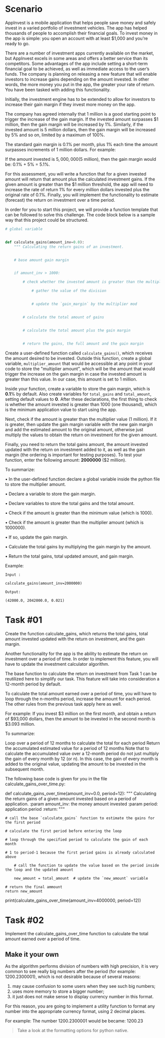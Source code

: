 # Scenario

AppInvest is a mobile application that helps people save money and safely invest in a varied portfolio of investment vehicles. The app has helped thousands of people to accomplish their financial goals. To invest money in the app is simple: you open an account with at least $1,000 and you’re ready to go.

There are a number of investment apps currently available on the market, but AppInvest excels in some areas and offers a better service than its competitors. Some advantages of the app include setting a short-term financial goal to be achieved, as well as immediate access to the user’s funds. The company is planning on releasing a new feature that will enable investors to increase gains depending on the amount invested. In other words, the more money you put in the app, the greater your rate of return. You have been tasked with adding this functionality.

Initially, the investment engine has to be extended to allow for investors to increase their gain margin if they invest more money on the app.

The company has agreed internally that 1 million is a good starting point to trigger the increase of the gain margin. If the invested amount surpasses $1 million, then the gain margin will be increased by 1%. Similarly, if the invested amount is 5 million dollars, then the gain margin will be increased by 5% and so on, limited by a maximum of 100%.

The standard gain margin is 0.1% per month, plus 1% each time the amount surpasses increments of 1 million dollars. For example:

If the amount invested is $5,000,000 ($5 million), then the gain margin would be:
0.1% + 5% = 5.1%.

For this assessment, you will write a function that for a given invested amount will return that amount plus the calculated investment gains. If the given amount is greater than the $1 million threshold, the app will need to increase the rate of return 1% for every million dollars invested plus the original rate of 0.1%. Finally, you will implement the functionality to estimate (forecast) the return on investment over a time period.

In order for you to start this project, we will provide a function template that can be followed to solve this challenge. The code block below is a sample way that this project could be structured.

```python
# global variable


def calculate_gains(amount_inv=0.0):
    """ Calculating the return gains of an investment.


    # base amount gain margin


    if amount_inv > 1000:

        # check whether the invested amount is greater than the multiplier amount

            # gather the value of the division


            # update the `gain_margin` by the multiplier mod


        # calculate the total amount of gains


        # calculate the total amount plus the gain margin


        # return the gains, the full amount and the gain margin
```

Create a user-defined function called `calculate_gains()`, which receives the amount desired to be invested. Outside this function, create a global variable, `multiplier_amount` that would be accessible at any point in your code to store the "multiplier amount", which will be the amount that would trigger the increase on the gain margin in case the invested amount is greater than this value. In our case, this amount is set to 1 million.

Inside your function, create a variable to store the gain margin, which is **0.1**% by default. Also create variables for `total_gains` and `total_amount`, setting default values to **0**. After these declarations, the first thing to check is whether the amount invested is greater than 1000 (one thousand), which is the minimum application value to start using the app.

Next, check if the amount is greater than the multiplier value (1 million). If it is greater, then update the gain margin variable with the new gain margin and add the estimated amount to the original amount, otherwise just multiply the values to obtain the return on investment for the given amount.

Finally, you need to return the total gains amount, the amount invested updated with the return on investment added to it, as well as the gain margin (the ordering is important for testing purposes). To test your function, enter the following amount: **2000000** ($2 million).

To summarize:

• In the user-defined function declare a global variable inside the python file to store the multiplier amount.

• Declare a variable to store the gain margin.

• Declare variables to store the total gains and the total amount.

• Check if the amount is greater than the minimum value (which is 1000).

• Check if the amount is greater than the multiplier amount (which is 1000000).

• If so, update the gain margin.

• Calculate the total gains by multiplying the gain margin by the amount.

• Return the total gains, total updated amount, and gain margin.

Example:

```
Input :

calculate_gains(amount_inv=2000000)
```

```
Output:

(42000.0, 2042000.0, 0.021)

```

# Task #01

Create the function calculate_gains, which returns the total gains, total amount invested updated with the return on investment, and the gain margin.

Another functionality for the app is the ability to estimate the return on investment over a period of time. In order to implement this feature, you will have to update the investment calculator algorithm.

The base function to calculate the return on investment from Task 1 can be reutilized here to simplify our task. This feature will take into consideration a 12-month period by default.

To calculate the total amount earned over a period of time, you will have to loop through the n-months period, increase the amount for each period. The other rules from the previous task apply here as well.

For example: If you invest $3 million on the first month, and obtain a return of $93,000 dollars, then the amount to be invested in the second month is $3.093 million.

To summarize:

Loop over a period of 12 months to calculate the total for each period
Return the accumulated estimated value for a period of 12 months
Note that to calculate the accumulated value over a 12-month period do not just multiply the gain of every month by 12 (or n). In this case, the gain of every month is added to the original value, updating the amount to be invested in the subsequent month.

The following base code is given for you in the file calculate_gains_over_time.py:

def calculate_gains_over_time(amount_inv=0.0, period=12):
    """
    Calculating the return gains of a given amount invested based on a period of application.
    :param amount_inv: the money amount invested
    :param period: application period
    :return:
    """

    # call the base `calculate_gains` function to estimate the gains for the first period

    # calculate the first period before entering the loop

    # loop through the specified period to calculate the gain of each month

    # 1 to period-1 because the first period gains is already calculated above

        # call the function to update the value based on the period inside the loop and the updated amount

        new_amount = total_amount  # update the `new_amount` variable

    # return the final ammount
    return new_amount


print(calculate_gains_over_time(amount_inv=4000000, period=12))

# Task #02

Implement the calculate_gains_over_time function to calculate the total amount earned over a period of time.

## Make it your own

As the algorithm performs division of numbers with high precision, it is very common to see really big numbers after the period (for example: 1200.2300001), which is not desirable because of several reasons:

1. may cause confusion to some users when they see such big numbers;
2. uses more memory to store a bigger number;
3. it just does not make sense to display currency number in this format.

For this reason, you are going to implement a utility function to format any number into the appropriate currency format, using 2 decimal places.

For example:
The number 1200.2300001 would be became: 1200.23

> Take a look at the formatting options for python native.